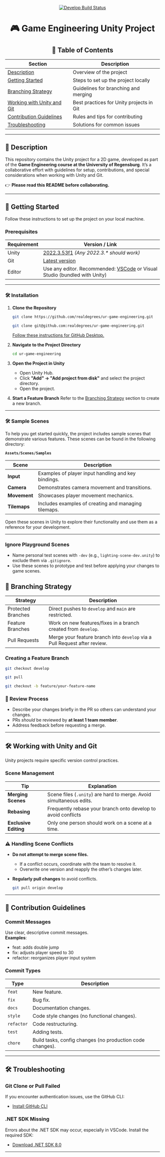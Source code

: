 <div align="center">

[![Develop Build Status](https://github.com/realdegrees/ur-game-engineering/actions/workflows/build.yml/badge.svg?branch=develop)](https://github.com/realdegrees/ur-game-engineering/actions/workflows/build.yml?query=branch%3Adevelop)

# 🎮 Game Engineering Unity Project

## 📖 Table of Contents

| Section                                                    | Description                              |
| ---------------------------------------------------------- | ---------------------------------------- |
| [Description](#-description)                               | Overview of the project                  |
| [Getting Started](#-getting-started)                       | Steps to set up the project locally      |
| [Branching Strategy](#-branching-strategy)                 | Guidelines for branching and merging     |
| [Working with Unity and Git](#-working-with-unity-and-git) | Best practices for Unity projects in Git |
| [Contribution Guidelines](#-contribution-guidelines)       | Rules and tips for contributing          |
| [Troubleshooting](#-troubleshooting)                       | Solutions for common issues              |

---

</div>

## 📝 Description

This repository contains the Unity project for a 2D game, developed as part of the **Game Engineering course at the University of Regensburg**. It’s a collaborative effort with guidelines for setup, contributions, and special considerations when working with Unity and Git.

👉 **Please read this README before collaborating.**

---

## 🚀 Getting Started

Follow these instructions to set up the project on your local machine.

### Prerequisites

| Requirement | Version / Link                                                                                              |
| ----------- | ----------------------------------------------------------------------------------------------------------- |
| Unity       | [2022.3.53f1](https://unity3d.com/get-unity/download) _(Any 2022.3.\* should work)_                         |
| Git         | [Latest version](https://git-scm.com/downloads)                                                             |
| Editor      | Use any editor. Recommended: [VSCode](https://code.visualstudio.com/) or Visual Studio (bundled with Unity) |

---

### 🛠️ Installation

1. **Clone the Repository**

   ```bash
   git clone https://github.com/realdegrees/ur-game-engineering.git
   ```

   ```bash
   git clone git@github.com:realdegrees/ur-game-engineering.git
   ```

   [Follow these instructions for GitHub Desktop.](https://docs.github.com/en/desktop/adding-and-cloning-repositories/cloning-a-repository-from-github-to-github-desktop)

2. **Navigate to the Project Directory**

   ```bash
   cd ur-game-engineering
   ```

3. **Open the Project in Unity**

   - Open Unity Hub.
   - Click **"Add" -> "Add project from disk"** and select the project directory.
   - Open the project.

4. **Start a Feature Branch**
   Refer to the [Branching Strategy](#-branching-strategy) section to create a new branch.

---

### 🛠️ Sample Scenes

To help you get started quickly, the project includes sample scenes that demonstrate various features. These scenes can be found in the following directory:

**`Assets/Scenes/Samples`**

| Scene        | Description                                          |
| ------------ | ---------------------------------------------------- |
| **Input**    | Examples of player input handling and key bindings.  |
| **Camera**   | Demonstrates camera movement and transitions.        |
| **Movement** | Showcases player movement mechanics.                 |
| **Tilemaps** | Includes examples of creating and managing tilemaps. |

Open these scenes in Unity to explore their functionality and use them as a reference for your development.

---

### Ignore Playground Scenes

- Name personal test scenes with `-dev` (e.g., `lighting-scene-dev.unity`) to exclude them via `.gitignore`.
- Use these scenes to prototype and test before applying your changes to game scenes.

## 🌲 Branching Strategy

| Strategy           | Description                                                               |
| ------------------ | ------------------------------------------------------------------------- |
| Protected Branches | Direct pushes to `develop` and `main` are restricted.                     |
| Feature Branches   | Work on new features/fixes in a branch created from `develop`.            |
| Pull Requests      | Merge your feature branch into `develop` via a Pull Request after review. |

### Creating a Feature Branch

```bash
git checkout develop
```

```bash
git pull
```

```bash
git checkout -b feature/your-feature-name
```

### 🔎 Review Process

- Describe your changes briefly in the PR so others can understand your changes.
- PRs _should_ be reviewed by **at least 1 team member**.
- Address feedback before requesting a merge.

---

## 🛠️ Working with Unity and Git

Unity projects require specific version control practices.

### Scene Management

| Tip                   | Explanation                                                         |
| --------------------- | ------------------------------------------------------------------- |
| **Merging Scenes**    | Scene files (`.unity`) are hard to merge. Avoid simultaneous edits. |
| **Rebasing**          | Frequently rebase your branch onto develop to avoid conflicts       |
| **Exclusive Editing** | Only one person should work on a scene at a time.                   |

### ⚠️ Handling Scene Conflicts

- **Do not attempt to merge scene files.**

  - If a conflict occurs, coordinate with the team to resolve it.
  - Overwrite one version and reapply the other’s changes later.

- **Regularly pull changes** to avoid conflicts.

  ```bash
  git pull origin develop
  ```

---

## 🤝 Contribution Guidelines

### Commit Messages

Use clear, descriptive commit messages.  
**Examples**:

- feat: adds double jump
- fix: adjusts player speed to 30
- refactor: reorganizes player input system

### Commit Types

| Type       | Description                                               |
| ---------- | --------------------------------------------------------- |
| `feat`     | New feature.                                              |
| `fix`      | Bug fix.                                                  |
| `docs`     | Documentation changes.                                    |
| `style`    | Code style changes (no functional changes).               |
| `refactor` | Code restructuring.                                       |
| `test`     | Adding tests.                                             |
| `chore`    | Build tasks, config changes (no production code changes). |

---

## 🛠️ Troubleshooting

### Git Clone or Pull Failed

If you encounter authentication issues, use the GitHub CLI:

- [Install GitHub CLI](https://cli.github.com/)

### .NET SDK Missing

Errors about the .NET SDK may occur, especially in VSCode. Install the required SDK:

- [Download .NET SDK 8.0](https://dotnet.microsoft.com/download/dotnet/8.0)

---
